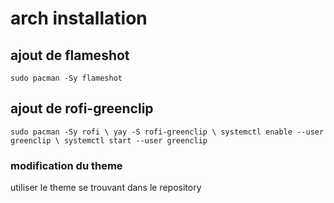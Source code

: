 # arch installation

## ajout de flameshot
`sudo pacman -Sy flameshot`

## ajout de rofi-greenclip
`sudo pacman -Sy rofi \
yay -S rofi-greenclip \
systemctl enable --user greenclip \
systemctl start --user greenclip`

### modification du theme
utiliser le theme se trouvant dans le repository


